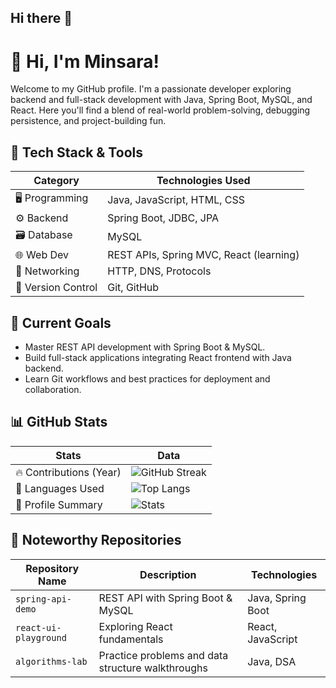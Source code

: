 ## Hi there 👋

# 👋 Hi, I'm Minsara!
Welcome to my GitHub profile. I'm a passionate developer exploring backend and full-stack development with Java, Spring Boot, MySQL, and React. Here you'll find a blend of real-world problem-solving, debugging persistence, and project-building fun.

## 🔧 Tech Stack & Tools

| Category         | Technologies Used                                      |
|------------------|--------------------------------------------------------|
| 🖥️ Programming   | Java, JavaScript, HTML, CSS                            |
| ⚙️ Backend        | Spring Boot, JDBC, JPA                                 |
| 🗃️ Database       | MySQL                                                  |
| 🌐 Web Dev       | REST APIs, Spring MVC, React (learning)               |
| 🔗 Networking     | HTTP, DNS, Protocols                                   |
| 📂 Version Control| Git, GitHub                                            |

## 🚀 Current Goals
- Master REST API development with Spring Boot & MySQL.
- Build full-stack applications integrating React frontend with Java backend.
- Learn Git workflows and best practices for deployment and collaboration.

## 📊 GitHub Stats

| Stats                 | Data                      |
|------------------------|---------------------------|
| 🔥 Contributions (Year) | ![GitHub Streak](https://github-readme-streak-stats.herokuapp.com/?user=Merlinmsl&theme=dark) |
| 🌟 Languages Used      | ![Top Langs](https://github-readme-stats.vercel.app/api/top-langs/?username=Merlinmsl&layout=compact) |
| 💼 Profile Summary     | ![Stats](https://github-readme-stats.vercel.app/api?username=Merlinmsl&show_icons=true&theme=dark) |

## 📁 Noteworthy Repositories

| Repository Name | Description                                  | Technologies       |
|------------------|----------------------------------------------|--------------------|
| `spring-api-demo`| REST API with Spring Boot & MySQL            | Java, Spring Boot  |
| `react-ui-playground` | Exploring React fundamentals               | React, JavaScript  |
| `algorithms-lab`| Practice problems and data structure walkthroughs | Java, DSA          |

